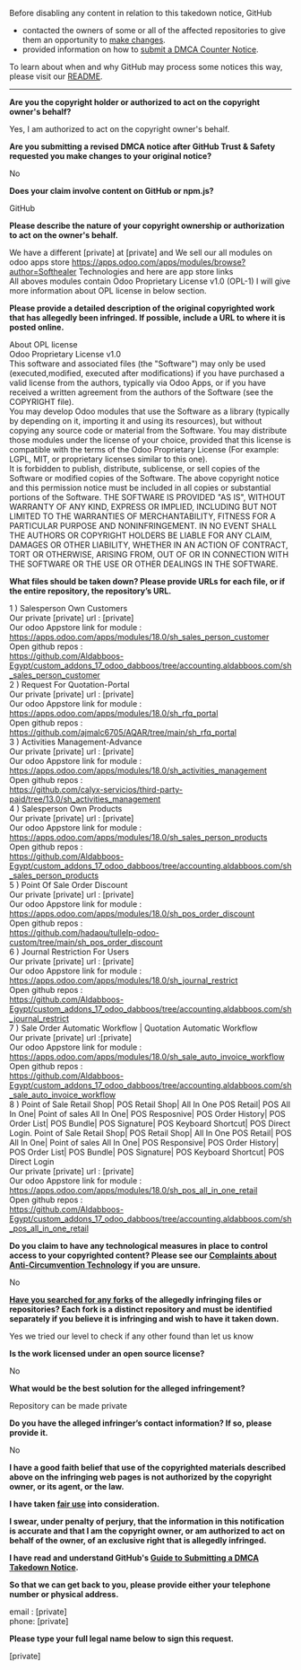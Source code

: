 Before disabling any content in relation to this takedown notice, GitHub
- contacted the owners of some or all of the affected repositories to give them an opportunity to [make changes](https://docs.github.com/en/github/site-policy/dmca-takedown-policy#a-how-does-this-actually-work).
- provided information on how to [submit a DMCA Counter Notice](https://docs.github.com/en/articles/guide-to-submitting-a-dmca-counter-notice).

To learn about when and why GitHub may process some notices this way, please visit our [README](https://github.com/github/dmca/blob/master/README.md#anatomy-of-a-takedown-notice).

---

**Are you the copyright holder or authorized to act on the copyright owner's behalf?**

Yes, I am authorized to act on the copyright owner's behalf.

**Are you submitting a revised DMCA notice after GitHub Trust & Safety requested you make changes to your original notice?**

No

**Does your claim involve content on GitHub or npm.js?**

GitHub

**Please describe the nature of your copyright ownership or authorization to act on the owner's behalf.**

We have a different [private] at [private] and We sell our all modules on odoo apps store https://apps.odoo.com/apps/modules/browse?author=Softhealer Technologies and here are app store links  
All aboves modules contain Odoo Proprietary License v1.0 (OPL-1) I will give more information about OPL license in below section.

**Please provide a detailed description of the original copyrighted work that has allegedly been infringed. If possible, include a URL to where it is posted online.**

About OPL license  
Odoo Proprietary License v1.0  
This software and associated files (the "Software") may only be used (executed,modified, executed after modifications) if you have purchased a valid license from the authors, typically via Odoo Apps, or if you have received a written agreement
from the authors of the Software (see the COPYRIGHT file).  
You may develop Odoo modules that use the Software as a library (typically by depending on it, importing it and using its resources), but without copying any source code or material from the Software. You may distribute those modules under
the license of your choice, provided that this license is compatible with the terms of the Odoo Proprietary License (For example: LGPL, MIT, or proprietary licenses similar to this one).  
It is forbidden to publish, distribute, sublicense, or sell copies of the Software or modified copies of the Software.
The above copyright notice and this permission notice must be included in all copies or substantial portions of the Software.
THE SOFTWARE IS PROVIDED "AS IS", WITHOUT WARRANTY OF ANY KIND, EXPRESS OR IMPLIED, INCLUDING BUT NOT LIMITED TO THE WARRANTIES OF MERCHANTABILITY, FITNESS FOR A PARTICULAR PURPOSE AND
NONINFRINGEMENT. IN NO EVENT SHALL THE AUTHORS OR COPYRIGHT HOLDERS BE LIABLE FOR ANY CLAIM, DAMAGES OR OTHER LIABILITY, WHETHER IN AN ACTION OF CONTRACT, TORT OR OTHERWISE, ARISING FROM,
OUT OF OR IN CONNECTION WITH THE SOFTWARE OR THE USE OR OTHER DEALINGS IN THE SOFTWARE.

**What files should be taken down? Please provide URLs for each file, or if the entire repository, the repository’s URL.**

1 ) Salesperson Own Customers  
Our private [private] url : [private]  
Our odoo Appstore link for module : https://apps.odoo.com/apps/modules/18.0/sh_sales_person_customer  
Open github repos :  
https://github.com/Aldabboos-Egypt/custom_addons_17_odoo_dabboos/tree/accounting.aldabboos.com/sh_sales_person_customer  
2 ) Request For Quotation-Portal  
Our private [private] url : [private]  
Our odoo Appstore link for module : https://apps.odoo.com/apps/modules/18.0/sh_rfq_portal  
Open github repos :  
https://github.com/ajmalc6705/AQAR/tree/main/sh_rfq_portal  
3 ) Activities Management-Advance  
Our private [private] url : [private]  
Our odoo Appstore link for module : https://apps.odoo.com/apps/modules/18.0/sh_activities_management  
Open github repos :  
https://github.com/calyx-servicios/third-party-paid/tree/13.0/sh_activities_management  
4 ) Salesperson Own Products  
Our private [private] url : [private]  
Our odoo Appstore link for module : https://apps.odoo.com/apps/modules/18.0/sh_sales_person_products  
Open github repos :  
https://github.com/Aldabboos-Egypt/custom_addons_17_odoo_dabboos/tree/accounting.aldabboos.com/sh_sales_person_products  
5 ) Point Of Sale Order Discount  
Our private [private] url : [private]  
Our odoo Appstore link for module : https://apps.odoo.com/apps/modules/18.0/sh_pos_order_discount  
Open github repos :  
https://github.com/hadaou/tulleIp-odoo-custom/tree/main/sh_pos_order_discount  
6 ) Journal Restriction For Users  
Our private [private] url : [private]  
Our odoo Appstore link for module : https://apps.odoo.com/apps/modules/18.0/sh_journal_restrict  
Open github repos :  
https://github.com/Aldabboos-Egypt/custom_addons_17_odoo_dabboos/tree/accounting.aldabboos.com/sh_journal_restrict  
7 ) Sale Order Automatic Workflow | Quotation Automatic Workflow  
Our private [private] url :[private]  
Our odoo Appstore link for module : https://apps.odoo.com/apps/modules/18.0/sh_sale_auto_invoice_workflow  
Open github repos :  
https://github.com/Aldabboos-Egypt/custom_addons_17_odoo_dabboos/tree/accounting.aldabboos.com/sh_sale_auto_invoice_workflow  
8 ) Point of Sale Retail Shop| POS Retail Shop| All In One POS Retail| POS All In One| Point of sales All In One| POS Resposnive| POS Order History| POS Order List| POS Bundle| POS Signature| POS
Keyboard Shortcut| POS Direct Login. Point of Sale Retail Shop| POS Retail Shop| All In One POS Retail| POS All In One| Point of sales All In One| POS Responsive| POS Order History| POS Order List|
POS Bundle| POS Signature| POS Keyboard Shortcut| POS Direct Login  
Our private [private] url : [private]  
Our odoo Appstore link for module : https://apps.odoo.com/apps/modules/18.0/sh_pos_all_in_one_retail  
Open github repos :  
https://github.com/Aldabboos-Egypt/custom_addons_17_odoo_dabboos/tree/accounting.aldabboos.com/sh_pos_all_in_one_retail

**Do you claim to have any technological measures in place to control access to your copyrighted content? Please see our <a href="https://docs.github.com/articles/guide-to-submitting-a-dmca-takedown-notice#complaints-about-anti-circumvention-technology">Complaints about Anti-Circumvention Technology</a> if you are unsure.**

No

**<a href="https://docs.github.com/articles/dmca-takedown-policy#b-what-about-forks-or-whats-a-fork">Have you searched for any forks</a> of the allegedly infringing files or repositories? Each fork is a distinct repository and must be identified separately if you believe it is infringing and wish to have it taken down.**

Yes we tried our level to check if any other found than let us know

**Is the work licensed under an open source license?**

No

**What would be the best solution for the alleged infringement?**

Repository can be made private

**Do you have the alleged infringer’s contact information? If so, please provide it.**

No

**I have a good faith belief that use of the copyrighted materials described above on the infringing web pages is not authorized by the copyright owner, or its agent, or the law.**

**I have taken <a href="https://www.lumendatabase.org/topics/22">fair use</a> into consideration.**

**I swear, under penalty of perjury, that the information in this notification is accurate and that I am the copyright owner, or am authorized to act on behalf of the owner, of an exclusive right that is allegedly infringed.**

**I have read and understand GitHub's <a href="https://docs.github.com/articles/guide-to-submitting-a-dmca-takedown-notice/">Guide to Submitting a DMCA Takedown Notice</a>.**

**So that we can get back to you, please provide either your telephone number or physical address.**

email : [private]  
phone: [private]  

**Please type your full legal name below to sign this request.**

[private]  